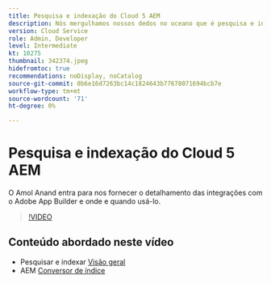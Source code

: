 ```yaml
---
title: Pesquisa e indexação do Cloud 5 AEM
description: Nós mergulhamos nossos dedos no oceano que é pesquisa e indexação
version: Cloud Service
role: Admin, Developer
level: Intermediate
kt: 10275
thumbnail: 342374.jpeg
hidefromtoc: true
recommendations: noDisplay, noCatalog
source-git-commit: 0b6e16d7263bc14c1824643b77678071694bcb7e
workflow-type: tm+mt
source-wordcount: '71'
ht-degree: 0%

---
```


# Pesquisa e indexação do Cloud 5 AEM

O Amol Anand entra para nos fornecer o detalhamento das integrações com o Adobe App Builder e onde e quando usá-lo.

>[!VIDEO](https://video.tv.adobe.com/v/342374)

## Conteúdo abordado neste vídeo

+ Pesquisar e indexar [Visão geral](https://experienceleague.adobe.com/docs/experience-manager-cloud-service/content/operations/indexing.html)
+ AEM [Conversor de índice](https://experienceleague.adobe.com/docs/experience-manager-cloud-service/content/migration-journey/refactoring-tools/index-converter.html)